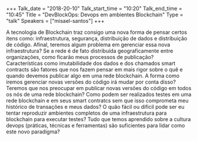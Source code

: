 +++
Talk_date = "2018-20-10"
Talk_start_time = "10:20"
Talk_end_time = "10:45"
Title = "DevBlockOps: Devops em ambientes Blockchain"
Type = "talk"
Speakers = ["misael-santos"]
+++

A tecnologia de Blockchain traz consigo uma nova forma de pensar certos itens como: infraestrutura, segurança, distribuição de dados e distribuição de código. Afinal, teremos algum problema em gerenciar essa nova infraestrutura? Se a rede é de fato distribuída geograficamente entre organizações, como ficarão meus processos de publicação? Características como imutabilidade dos dados e dos chamados smart contracts são fatores que nos fazem pensar em mais rigor sobre o quê e quando devemos publicar algo em uma rede blockchain. A forma como iremos gerenciar novas versões do código irá mudar por conta disso? Teremos que nos preocupar em publicar novas versões do código em todos os nós de uma rede blockchain? Como podem ser realizados testes em uma rede blockchain e em seus smart contratcs sem que isso comprometa meu histórico de transações e meus dados? O quão fácil ou difícil pode ser eu tentar reproduzir ambientes completos de uma infraestrutura para blockchain para executar testes? Tudo que temos aprendido sobre a cultura devops (práticas, técnicas e ferramentas) são suficientes para lidar como este novo paradigma?
